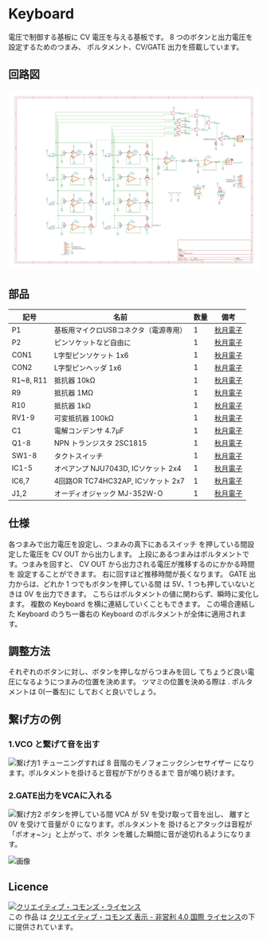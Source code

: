 # Keyboard
電圧で制御する基板に CV 電圧を与える基板です。 8 つのボタンと出力電圧を設定するためのつまみ、 ポルタメント、CV/GATE 出力を搭載しています。

## 回路図
![回路図](https://github.com/Qux/schematics/raw/master/keyboard/keyboard.svg)

## 部品
|記号|名前|数量|備考|
| --- | -----------|-------|-------|
|P1|基板用マイクロUSBコネクタ（電源専用）|1|[秋月電子](https://akizukidenshi.com/catalog/g/gC-10398/)|
|P2|ピンソケットなど自由に|1|[秋月電子](https://akizukidenshi.com/catalog/g/gC-10097/)|
|CON1|L字型ピンソケット 1x6|1|[秋月電子](https://akizukidenshi.com/)|
|CON2|L字型ピンヘッダ 1x6|1|[秋月電子](https://akizukidenshi.com/)|
|R1~8, R11|抵抗器 10kΩ|1|[秋月電子](https://akizukidenshi.com/)|
|R9|抵抗器 1MΩ|1|[秋月電子](https://akizukidenshi.com/)|
|R10|抵抗器 1kΩ|1|[秋月電子](https://akizukidenshi.com/)|
|RV1-9|可変抵抗器 100kΩ|1|[秋月電子](https://akizukidenshi.com/)|
|C1|電解コンデンサ 4.7μF|1|[秋月電子](https://akizukidenshi.com/)|
|Q1-8|NPN トランジスタ 2SC1815|1|[秋月電子](https://akizukidenshi.com/)|
|SW1-8|タクトスイッチ|1|[秋月電子](https://akizukidenshi.com/)|
|IC1-5|オペアンプ NJU7043D, ICソケット 2x4|1|[秋月電子](https://akizukidenshi.com/)|
|IC6,7|4回路OR TC74HC32AP, ICソケット 2x7|1|[秋月電子](https://akizukidenshi.com/)|
|J1,2|オーディオジャック MJ-352W-O|1|[秋月電子](https://akizukidenshi.com/)|

## 仕様
各つまみで出力電圧を設定し、つまみの真下にあるスイッチ を押している間設定した電圧を CV OUT から出力します。
上段にあるつまみはポルタメントです。つまみを回すと、 CV OUT から出力される電圧が推移するのにかかる時間を 設定することができます。 右に回すほど推移時間が長くなります。
GATE 出力からは、どれか 1 つでもボタンを押している間 は 5V、1 つも押していないときは 0V を出力できます。 こちらはポルタメントの値に関わらず、瞬時に変化します。
複数の Keyboard を横に連結していくこともできます。 この場合連結した Keyboard のうち一番右の Keyboard のポルタメントが全体に適用されます。

## 調整方法
それぞれのボタンに対し、ボタンを押しながらつまみを回し てちょうど良い電圧になるようにつまみの位置を決めます。 ツマミの位置を決める際は . ポルタメントは 0(一番左)に しておくと良いでしょう。

## 繋げ方の例
### 1.VCO と繋げて音を出す
![繋げ方1](https://blog.qux-jp.com/wp-content/uploads/2019/04/image.png)
チューニングすれば 8 音階のモノフォニックシンセサイザー になります。ポルタメントを掛けると音程が下がりきるまで 音が鳴り続けます。

### 2.GATE出力をVCAに入れる
![繋げ方2](https://blog.qux-jp.com/wp-content/uploads/2019/04/image-2.png)
ボタンを押している間 VCA が 5V を受け取って音を出し、 離すと 0V を受けて音量が 0 になります。ポルタメントを 掛けるとアタックは音程が「ポオォ~ン」と上がって、ボタ ンを離した瞬間に音が途切れるようになります。


![画像](https://blog.qux-jp.com/wp-content/uploads/2019/04/190420_keyboard_003.jpg)

## Licence
<a rel="license" href="http://creativecommons.org/licenses/by-nc/4.0/"><img alt="クリエイティブ・コモンズ・ライセンス" style="border-width:0" src="https://i.creativecommons.org/l/by-nc/4.0/88x31.png" /></a><br />この 作品 は <a rel="license" href="http://creativecommons.org/licenses/by-nc/4.0/">クリエイティブ・コモンズ 表示 - 非営利 4.0 国際 ライセンス</a>の下に提供されています。
